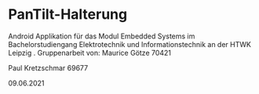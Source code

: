 # PanTilt-Halterung
Android Applikation für das Modul Embedded Systems im Bachelorstudiengang Elektrotechnik und Informationstechnik an der HTWK Leipzig .
Gruppenarbeit von:
Maurice Götze 70421


Paul Kretzschmar 
69677

09.06.2021
